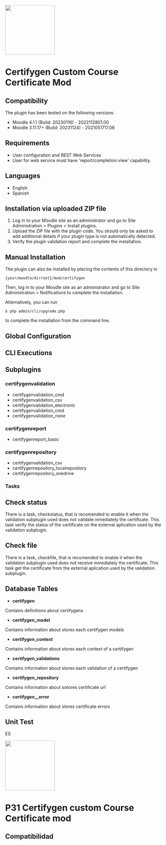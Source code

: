 <img src="https://github.com/UNIMOODLE/p31_mod/blob/develop/pix/icon.png" width="160" >

#  Certifygen Custom Course Certificate Mod #

## Compatibility ##

The plugin has been tested on the following versions:

* Moodle 4.1.1 (Build: 20230116) - 2022112801.00
* Moodle 3.11.17+ (Build: 20231124) - 2021051717.06

## Requirements ##

* User configuration and REST Web Services
* User for web service must have 'report/completion:view' capability.

## Languages ##

* English
* Spanish

## Installation via uploaded ZIP file ##

1. Log in to your Moodle site as an administrator and go to Site Administration > Plugins > Install plugins.
1. Upload the ZIP file with the plugin code. You should only be asked to add additional details if your plugin type is not automatically detected.
1. Verify the plugin validation report and complete the installation.

## Manual Installation ##

The plugin can also be installed by placing the contents of this directory in
```
{your/moodle/dirroot}/mod/certifygen
```
Then, log in to your Moodle site as an administrator and go to Site Administration > Notifications to complete the installation.

Alternatively, you can run
```
$ php admin/cli/upgrade.php
```
to complete the installation from the command line.
## Global Configuration ##
## CLI Executions ##
## Subplugins ##

### certifygenvalidation ###
* certifygenvalidation_cmd 
* certifygenvalidation_csv
* certifygenvalidation_electronic
* certifygenvalidation_cmd 
* certifygenvalidation_none
### certifygenreport ###
* certifygenreport_basic 
### certifygenrepository ###
* certifygenvalidation_csv
* certifygenrepository_localrepository 
* certifygenrepository_onedrive 


### Tasks ###

## Check status ##
There is a task, checkstatus, that is recomended to enable it when the validation subplugin used does not validate inmediately the certificate.
This task verify the status of the certificate on the external aplication used by the validation subplugin.

## Check file ##
There is a task, checkfile, that is recomended to enable it when the validation subplugin used does not receive inmediately the certificate.
This task get the certificate from the external aplication used by the validation subplugin.

   
## Database Tables ##

* __certifygen__
  
Contains definitions about certifygens
* __certifygen_model__
  
Contains information about stores each certifygen models
* __certifygen_context__
  
Contains information about stores each context of a certifygen
* __certifygen_validations__

Contains information about stores each validation of a certifygen 

* __certifygen_repository__
  
Contains information about sotores certificate url

* __certifygen__error__
  
Contains information about stores certificate errors
  

## Unit Test ##

ES

<img src="https://github.com/UNIMOODLE/p31_mod/blob/develop/pix/icon.png" width="160" >

#  P31 Certifygen custom Course Certificate mod #

## Compatibilidad ##



